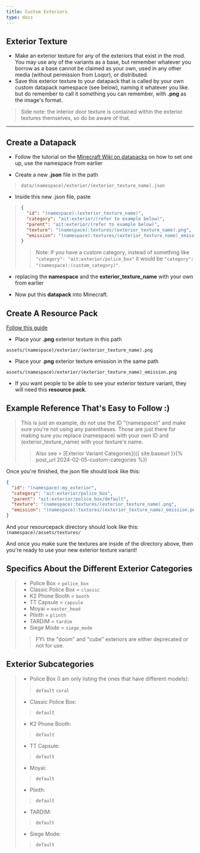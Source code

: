 ```yaml
---
title: Custom Exteriors
type: docs
---
```


## Exterior Texture
- Make an exterior texture for any of the exteriors that exist in the mod. You may use any of the variants as a base, but remember whatever you borrow as a base cannot be claimed as your own, used in any other media (without permission from Loqor), or distributed.
- Save this exterior texture to your datapack that is called by your own custom datapack namespace (see below), naming it whatever you like. but do remember to call it something you can remember, with **.png** as the image's format.
> Side note: the interior door texture is contained within the exterior textures themselves, so do be aware of that.

---

## Create a Datapack
- Follow the tutorial on the [Minecraft Wiki on datapacks](https://minecraft.wiki/w/Data_pack) on how to set one up, use the namespace from earlier

- Create a new **.json** file in the path

> `data/(namespace)/exterior/(exterior_texture_name).json`

- Inside this new .json file, paste

> ```json
> {
>   "id": "(namespace):(exterior_texture_name)",
>   "category": "ait:exterior/(refer to example below)",
>   "parent": "ait:exterior/(refer to example below)",
>   "texture": "(namespace):textures/(exterior_texture_name).png",
>   "emission": "(namespace):textures/(exterior_texture_name)_emission.png"
> }
> ```
>> Note: If you have a custom category, instead of something like `"category": "ait:exterior/police_box"` it would be `"category": "(namespace):(custom_category)"`.

- replacing the **namespace** and the **exterior_texture_name** with your own from earlier

- Now put this **datapack** into Minecraft.

## Create A Resource Pack
[Follow this guide](https://minecraft.wiki/w/Tutorials/Creating_a_resource_pack)

- Place your **.png** exterior texture in this path

`assets/(namespace)/exterior/(exterior_texture_name).png`

- Place your .**png** exterior texture emission in the same path

`assets/(namespace)/exterior/(exterior_texture_name)_emission.png`

- If you want people to be able to see your exterior texture variant, they will need this **resource pack**.

## Example Reference That's Easy to Follow :)
> This is just an example, do not use the ID "(namespace)" and make sure you're not using any parentheses. Those are just there for making sure you replace (namespace) with your own ID and (exterior_texture_name) with your texture's name.
>> Also see > [Exterior Variant Categories]({{ site.baseurl }}{% post_url 2024-02-05-custom-categories %})

Once you're finished, the json file should look like this:
```json
{
  "id": "(namespace):my_exterior",
  "category": "ait:exterior/police_box",
  "parent": "ait:exterior/police_box/default",
  "texture": "(namespace):textures/(exterior_texture_name).png",
  "emission": "(namespace):textures/(exterior_texture_name)_emission.png"
}
```
And your resourcepack directory should look like this:
```(namespace)/assets/textures/```

And once you make sure the textures are inside of the directory above, then you're ready to use your new exterior texture variant!

## Specifics About the Different Exterior Categories
> - Police Box = `police_box`
> - Classic Police Box = `classic`
> - K2 Phone Booth = `booth`
> - TT Capsule = `capsule`
> - Moyai = `easter_head`
> - Plinth = `plinth`
> - TARDIM = `tardim`
> - Siege Mode = `siege_mode`
> > FYI: the "doom" and "cube" exteriors are either deprecated or not for use.

## Exterior Subcategories
> - Police Box (I am only listing the ones that have different models):
> > `default`
> > `coral`
> - Classic Police Box:
> > `default`
> - K2 Phone Booth:
> > `default`
> - TT Capsule:
> > `default`
> - Moyai:
> > `default`
> - Plinth:
> >`default`
> - TARDIM:
> > `default`
> - Siege Mode:
> > `default`